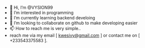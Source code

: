 - 👋 Hi, I’m @VYSION99
- 👀 I’m interested in  programming
- 🌱 I’m currently learning backend develoing
- 💞️ I’m looking to collaborate on github to make developing easier
- 📫 How to reach me is very simple..
- reach me via my email [ kwesivy@gmail.com ] or contact me on [ +233543375583 ].

<!---
VYSION99/VYSION99 is a ✨ special ✨ repository because its `README.md` (this file) appears on your GitHub profile.
You can click the Preview link to take a look at your changes.
--->
